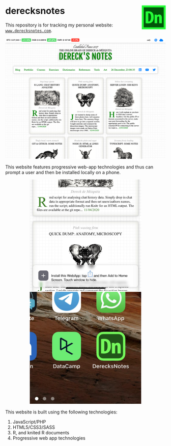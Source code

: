 # derecksnotes <img src="./siteImages/icons/512derecksNotesLogo.png" width="75" align="right">

This repository is for tracking my personal website: [`www.derecksnotes.com`](www.derecksnotes.com). 

<p align="center">
    <img src="./siteImages/site-figures/site-capture-0.png" width="750">
</p>

This website features progressive web-app technologies and thus can prompt a user and then be installed locally on a phone. 

<p align="center">
    <img src="./siteImages/site-figures/site-capture-mobile.jpeg" width="350">
    <img src="./siteImages/site-figures/site-capture-install.jpeg" width="350">
</p>

This website is built using the following technologies:

1. JavaScript/PHP
1. HTML5/CSS3/SASS
1. R, and knited R documents
1. Progressive web app technologies